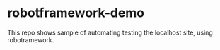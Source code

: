 # robotframework-demo
This repo shows sample of automating testing the localhost site, using robotramework.
